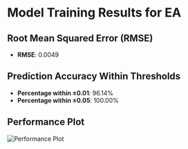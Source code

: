 # Model Training Results for EA

## Root Mean Squared Error (RMSE)
- **RMSE**: 0.0049

## Prediction Accuracy Within Thresholds
- **Percentage within ±0.01**: 96.14%
- **Percentage within ±0.05**: 100.00%

## Performance Plot
![Performance Plot](../imgs/EA.png)
